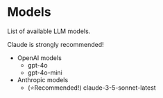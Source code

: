 # Models
List of available LLM models.

Claude is strongly recommended!

- OpenAI models
    - gpt-4o
    - gpt-4o-mini
- Anthropic models
    - (⭐️Recommended!) claude-3-5-sonnet-latest
